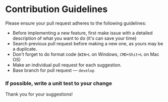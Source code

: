 # Contribution Guidelines

Please ensure your pull request adheres to the following guidelines:

- Before implementing a new feature, first make issue with a detailed description of what you want to do (it's can save your time)
- Search previous pull request before making a new one, as yours may be a duplicate.
- Don't forget to do format code (`WIN+L` on Windows, `CMD+Shit+L` on Mac OS)
- Make an individual pull request for each suggestion.
- Base branch for pull request — `develop`


### If possible, write a unit test to your change

Thank you for your suggestions!
